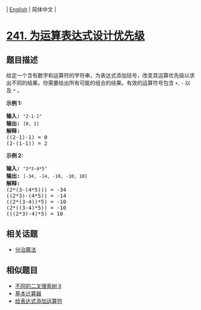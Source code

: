 
| [English](README_EN.md) | 简体中文 |

# [241. 为运算表达式设计优先级](https://leetcode-cn.com/problems/different-ways-to-add-parentheses/)

## 题目描述

<p>给定一个含有数字和运算符的字符串，为表达式添加括号，改变其运算优先级以求出不同的结果。你需要给出所有可能的组合的结果。有效的运算符号包含 <code>+</code>,&nbsp;<code>-</code>&nbsp;以及&nbsp;<code>*</code>&nbsp;。</p>

<p><strong>示例&nbsp;1:</strong></p>

<pre><strong>输入:</strong> <code>&quot;2-1-1&quot;</code>
<strong>输出:</strong> <code>[0, 2]</code>
<strong>解释: </strong>
((2-1)-1) = 0 
(2-(1-1)) = 2</pre>

<p><strong>示例&nbsp;2:</strong></p>

<pre><strong>输入: </strong><code>&quot;2*3-4*5&quot;</code>
<strong>输出:</strong> <code>[-34, -14, -10, -10, 10]</code>
<strong>解释: 
</strong>(2*(3-(4*5))) = -34 
((2*3)-(4*5)) = -14 
((2*(3-4))*5) = -10 
(2*((3-4)*5)) = -10 
(((2*3)-4)*5) = 10</pre>


## 相关话题

- [分治算法](https://leetcode-cn.com/tag/divide-and-conquer)

## 相似题目

- [不同的二叉搜索树 II](../unique-binary-search-trees-ii/README.md)
- [基本计算器](../basic-calculator/README.md)
- [给表达式添加运算符](../expression-add-operators/README.md)
